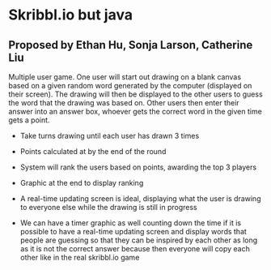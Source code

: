 # Skribbl.io but java

## Proposed by Ethan Hu, Sonja Larson, Catherine Liu

Multiple user game. One user will start out drawing on a blank canvas based on a given random word generated by the computer (displayed on their screen). The drawing will then be displayed to the other users to guess the word that the drawing was based on. Other users then enter their answer into an answer box, whoever gets the correct word in the given time gets a point.

- Take turns drawing until each user has drawn 3 times
- Points calculated at by the end of the round
- System will rank the users based on points, awarding the top 3 players
- Graphic at the end to display ranking

- A real-time updating screen is ideal, displaying what the user is drawing to everyone else while the drawing is still in progress
- We can have a timer graphic as well counting down the time if it is possible to have a real-time updating screen and display words that people are guessing so that they can be inspired by each other as long as it is not the correct answer because then everyone will copy each other like in the real skribbl.io game
